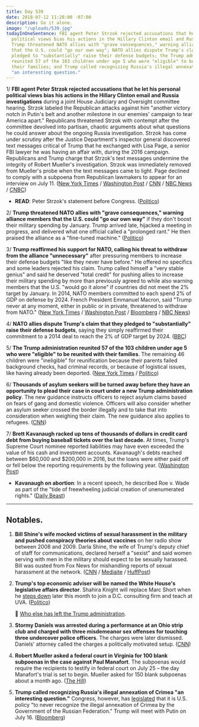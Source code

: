 ```yaml
---
title: Day 539
date: 2018-07-12 11:28:00 -07:00
description: Go it alone.
image: "/uploads/539.jpg"
todayInOneSentence: FBI agent Peter Strzok rejected accusations that he let his personal
  political views bias his actions in the Hillary Clinton email and Russia investigations;
  Trump threatened NATO allies with "grave consequences," warning alliance members
  that the U.S. could "go our own way"; NATO allies dispute Trump's claim that they
  pledged to "substantially" raise their defense budgets; the Trump administration
  reunited 57 of the 103 children under age 5 who were "eligible" to be reunited with
  their families; and Trump called recognizing Russia's illegal annexation of Crimea
  "an interesting question."
---
```


1/ **FBI agent Peter Strzok rejected accusations that he let his personal political views bias his actions in the Hillary Clinton email and Russia investigations** during a joint House Judiciary and Oversight committee hearing. Strzok labeled the Republican attacks against him "another victory notch in Putin's belt and another milestone in our enemies' campaign to tear America apart." Republicans threatened Strzok with contempt after the committee devolved into partisan, chaotic arguments about what questions he could answer about the ongoing Russia investigation. Strzok has come under scrutiny after the Justice Department's inspector general discovered text messages critical of Trump that he exchanged with Lisa Page, a senior FBI lawyer he was having an affair with, during the 2016 campaign. Republicans and Trump charge that Strzok's text messages undermine the integrity of Robert Mueller's investigation. Strzok was immediately removed from Mueller's probe when the text messages came to light. Page declined to comply with a subpoena from Republican lawmakers to appear for an interview on July 11. ([New York Times](https://www.nytimes.com/2018/07/12/us/politics/fbi-agent-house-republicans.html) / [Washington Post](https://www.washingtonpost.com/world/national-security/embattled-fbi-agent-to-appear-before-congress/2018/07/11/7754ad14-854e-11e8-8553-a3ce89036c78_story.html) / [CNN](https://www.cnn.com/2018/07/12/politics/peter-strzok-hearing-congress/index.html) / [NBC News](https://www.nbcnews.com/politics/congress/facing-intense-gop-criticism-fbi-s-strzok-says-personal-views-n890876) / [CNBC](https://www.cnbc.com/2018/07/12/fbi-agent-peter-strzok-gives-first-public-testimony-to-congress.html))

* **READ**: Peter Strzok's statement before Congress. ([Politico](https://www.politico.com/story/2018/07/12/full-text-peter-strzok-fbi-transcript-714981))

2/ **Trump threatened NATO allies with "grave consequences," warning alliance members that the U.S. could "go our own way"** if they don't boost their military spending by January. Trump arrived late, hijacked a meeting in progress, and delivered what one official called a "prolonged rant." He then praised the alliance as a "fine-tuned machine." ([Politico](https://www.politico.eu/article/trump-threatens-to-pull-out-of-nato/))

3/ **Trump reaffirmed his support for NATO, calling his threat to withdraw from the alliance "unnecessary"** after pressuring members to increase their defense budgets "like they never have before." He offered no specifics and some leaders rejected his claim. Trump called himself a "very stable genius" and said he deserved "total credit" for pushing allies to increase their military spending by more than previously agreed to while also warning members that the U.S. "would go it alone" if countries did not meet the 2% target by January. In 2014, NATO members committed to each spend 2% of GDP on defense by 2024. French President Emmanuel Macron, said "Trump never at any moment, either in public or in private, threatened to withdraw from NATO." ([New York Times](https://www.nytimes.com/2018/07/12/world/europe/trump-nato-russia.html) / [Washington Post](https://www.washingtonpost.com/world/europe/trump-upends-nato-summit-demanding-immediate-spending-increases-or-he-willdo-his-own-thing/2018/07/12/a3818cc6-7f0a-11e8-a63f-7b5d2aba7ac5_story.html) / [Bloomberg](https://www.bloomberg.com/news/articles/2018-07-12/trump-says-u-s-allies-agree-to-raise-nato-defense-spending) / [NBC News](https://www.nbcnews.com/politics/white-house/trump-says-leaving-nato-unnecessary-claims-allies-will-boost-funding-n890806))

4/ **NATO allies dispute Trump's claim that they pledged to "substantially" raise their defense budgets**, saying they simply reaffirmed their commitment to a 2014 deal to reach the 2% of GDP target by 2024. ([BBC](https://www.bbc.co.uk/news/world-europe-44808077))

5/ **The Trump administration reunited 57 of the 103 children under age 5 who were "eligible" to be reunited with their families**. The remaining 46 children were "ineligible" for reunification because their parents failed background checks, had criminal records, or because of logistical issues, like having already been deported. ([New York Times](https://www.nytimes.com/2018/07/12/us/trump-migrants-children-border.html) / [Politico](https://www.politico.com/story/2018/07/12/migrant-children-family-separation-714979))

6/ **Thousands of asylum seekers will be turned away before they have an opportunity to plead their case in court under a new Trump administration policy**. The new guidance instructs officers to reject asylum claims based on fears of gang and domestic violence. Officers will also consider whether an asylum seeker crossed the border illegally and to take that into consideration when weighing their claim. The new guidance also applies to refugees. ([CNN](https://www.cnn.com/2018/07/11/politics/border-immigrants-asylum-restrictions/index.html))

7/ **Brett Kavanaugh racked up tens of thousands of dollars in credit card debt from buying baseball tickets over the last decade.** At times, Trump's Supreme Court nominee reported liabilities may have even exceeded the value of his cash and investment accounts. Kavanaugh's debts reached between $60,000 and $200,000 in 2016, but the loans were either paid off or fell below the reporting requirements by the following year. ([Washington Post](https://www.washingtonpost.com/investigations/supreme-court-nominee-brett-kavanaugh-piled-up-credit-card-debt-by-purchasing-nationals-tickets-white-house-says/2018/07/11/8e3ad7d6-8460-11e8-9e80-403a221946a7_story.html?utm_term=.0a90e35db85c))

* **Kavanaugh on abortion**: In a recent speech, he described Roe v. Wade as part of the "tide of freewheeling judicial creation of unenumerated rights." ([Daily Beast](https://www.thedailybeast.com/just-last-year-brett-kavanaugh-suggested-roe-v-wade-was-wrongly-decided))

---

## Notables.

1. **Bill Shine's wife mocked victims of sexual harassment in the military and pushed conspiracy theories about vaccines** on her radio show between 2008 and 2009. Darla Shine, the wife of Trump's deputy chief of staff for communications, declared herself a "sexist" and said women serving with men in the military should expect to be sexually harassed. Bill was ousted from Fox News for mishandling reports of sexual harassment at the network. ([CNN](https://www.cnn.com/2018/07/11/politics/kfile-darla-shine-radio-show/index.html) / [Mediaite](https://www.mediaite.com/online/bill-shines-wife-complained-she-couldnt-use-n-word-and-spread-conspiracy-theories-about-blacks/) / [HuffPost](https://www.huffingtonpost.com/entry/bill-shine-wife-tweeted_us_5b3e6c4be4b07b827cbe9a2c))

2. **Trump's top economic adviser will be named the White House's legislative affairs director**. Shahira Knight will replace Marc Short when he [steps down](https://www.washingtonpost.com/politics/marc-short-trumps-legislative-director-becomes-latest-senior-white-house-aide-to-depart/2018/07/12/28595098-85d0-11e8-9e80-403a221946a7_story.html) later this month to join a D.C. consulting firm and teach at UVA. ([Politico](https://www.politico.com/story/2018/07/12/trump-shahira-knight-legislative-affairs-director-714982))

   👋 [Who else has left the Trump administration](https://talk.whatthefuckjusthappenedtoday.com/t/who-the-fuck-has-left-the-trump-administration/908/294).

3. **Stormy Daniels was arrested during a performance at an Ohio strip club and charged with three misdemeanor sex offenses for touching three undercover police officers**. The charges were later dismissed. Daniels' attorney called the charges a politically motivated setup. ([CNN](https://www.cnn.com/2018/07/12/politics/stormy-daniels-arrested-in-ohio/index.html))

4. **Robert Mueller asked a federal court in Virginia for 100 blank subpoenas in the case against Paul Manafort**. The subpoenas would require the recipients to testify in federal court on July 25 – the day Manafort's trial is set to begin. Mueller asked for 150 blank subpoenas about a month ago. ([The Hill](http://thehill.com/policy/national-security/396597-mueller-asks-court-for-100-more-blank-subpoenas-ahead-of-manafort))

5. **Trump called recognizing Russia's illegal annexation of Crimea "an interesting question."** Congress, however, has [legislated](https://www.treasury.gov/resource-center/sanctions/Programs/Documents/hr3364_pl115-44.pdf) that it is U.S. policy "to never recognize the illegal annexation of Crimea by the Government of the Russian Federation." Trump will meet with Putin on July 16. ([Bloomberg](https://www.bloomberg.com/news/articles/2018-07-12/trump-leaves-open-possibility-of-recognizing-crimea-s-annexation))